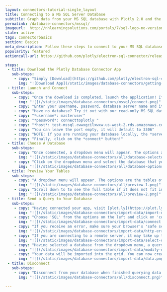 ```yaml
---
layout: connectors-tutorial-single_layout
title: Connecting to a MS SQL Server Database
subtitle: Graph data from your MS SQL database with Plotly 2.0 and the Plotly Database Connector.
permalink: /database-connectors/mssql/
imageurl:  http://nhlearningsolutions.com/portals/7/sql-logo-no-version.png
state: active
tags: connectorbasics
section: Basics
meta_description: Follow these steps to connect to your MS SQL database
popularity: featured
actioncall-url: https://github.com/plotly/electron-sql-connector/releases

steps:
 - title: Download the Plotly Database Connector App
   sub-steps:
    - copy: "Simply [Download](https://github.com/plotly/electron-sql-connector/releases) the app to get started!"
      img: "![Download App](/static/images/database-connectors/getting-started/download-app.png)"
 - title: Launch and Connect
   sub-steps:
    - copy: "Once the download is completed, launch the application! If you are on Windows, make sure the application folder is in your C:/ folder. You may have to open the application as administrator. Having launched the app, select MS SQL  by clicking on its icon."
      img: "![](/static/images/database-connectors/mssql/connect.png)"
    - copy: "Enter your username, password, database server name and its port number."
    - copy: "Have no database? Try it out with our read-only MS SQL database."
    - copy: "*username*: masteruser"
    - copy: "*password*: connecttoplotly "
    - copy: "*host*: test-mssql.cwwxgcilxwxw.us-west-2.rds.amazonaws.com"
    - copy: "You can leave the port empty, it will default to 3306"
    - copy: "NOTE: If you are running your database locally, the *server* input field can stay empty since its default value is 'localhost'. Similarly, if your database is setup on port number *1433*, you may leave the *port* input field empty as well. If your database is setup on a remote server, using Azure for example, simply copy the endpoint name into the *server* input field and enter the remote server's port number on which your database is located."
    - copy: "Finally, click on the *connect* button!"
 - title: Choose A Database
   sub-steps:
    - copy: "Once connected, a dropdown menu will appear. The options are the databases of the account using which you have connected."
      img: "![](/static/images/database-connectors/all/database-selector.png)"
    - copy: "Click on the dropdown menu and select the database that you wish to use in order to connect to it and query data from it. In this case we choose *plotly_datasets*. You may come back to change this entry, if you want to query from or simply preview a different database. There is no need to disconnect before switching databases."
      img: "![](/static/images/database-connectors/all/database-options.png)"
 - title: Preview Your Tables
   sub-steps:
    - copy: "A dropdown menu will appear. The options are the tables of the database previously selected. Select the table you wish to preview (see the top 5 rows of the table)."
      img: "![](/static/images/database-connectors/all/preview-1.png)"
    - copy: "Scroll down to to see the full table if it does not fit in the preview window."
      img: "![](/static/images/database-connectors/all/preview-2.png)"
 - title: Send a Query to Your Database
   sub-steps:
    - copy: "Having connected your app, visit [plot.ly](https://plot.ly/alpha/workspace/) workspace and click on 'import data' in the top right corner."
      img: "![](/static/images/database-connectors/import-data/import-data.png)"
    - copy: "Choose 'SQL' from the options on the left and click on 'connect'."
      img: "![](/static/images/database-connectors/import-data/connect.png)"
    - copy: "If you receive an error, make sure your browser's 'safe scripting' setting is turned off. Click on the icon inside your search bar to disable it."
      img: "![](/static/images/database-connectors/import-data/http-error.png)"
    - copy: "If you are connecting to a remote server, it may take up to 10 seconds to establish a connection. Once connected, the window will close and an SQL editor along with a database dropdown menu will appear. Select the database from the dropdown menu to connect to that database."
      img: "![](/static/images/database-connectors/import-data/select-database.png)"
    - copy: "Having selected a database from the dropdown menu, a query will appear on the first line of the editor. Modify it until you are satisfied with the data that you are querrying from your database. To send the query, click on 'RUN QUERY' button above the grid."
      img: "![](/static/images/database-connectors/import-data/modify-query.png)"
    - copy: "Your data will be imported into the grid. You can now create a plot using the imported data from your SQL database."
      img: "![](/static/images/database-connectors/import-data/data.png)"
 - title: Disconnect
   sub-steps:
    - copy: "Disconnect from your database when finished querying data by clicking on the button."
      img: "![](/static/images/database-connectors/all/disconnect.png)"

---
```

